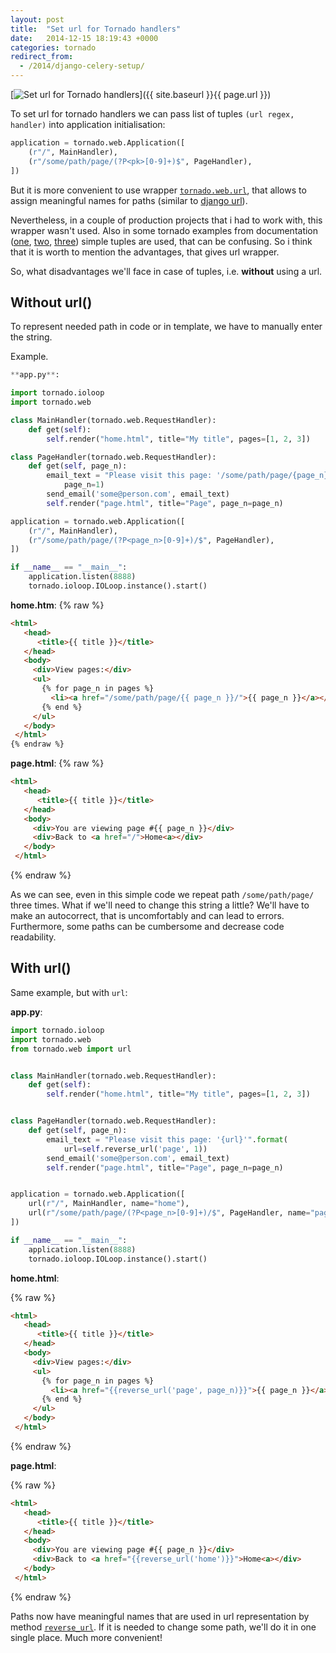 ```yaml
---
layout: post
title:  "Set url for Tornado handlers"
date:   2014-12-15 18:19:43 +0000
categories: tornado
redirect_from:
  - /2014/django-celery-setup/
---
```


[![Set url for Tornado handlers](https://img-fotki.yandex.ru/get/17846/85893628.c66/0_1644bf_5c58d342_L.png "Set url for Tornado handlers")]({{ site.baseurl }}{{ page.url }})


To set url for tornado handlers we can pass list of tuples `(url regex, handler)` into application initialisation:

```python
application = tornado.web.Application([
    (r"/", MainHandler),
    (r"/some/path/page/(?P<pk>[0-9]+)$", PageHandler),
])
```

But it is more convenient to use wrapper [`tornado.web.url`](http://www.tornadoweb.org/en/stable/web.html?highlight=url#tornado.web.URLSpec), that allows to assign meaningful names for paths (similar to [django url](https://docs.djangoproject.com/en/dev/ref/urls/#django.conf.urls.url)).

<!--more-->


Nevertheless, in a couple of production projects that i had to work with, this wrapper wasn't used. Also in some tornado examples from documentation ([one](http://www.tornadoweb.org/en/stable/index.html#hello-world), [two](http://www.tornadoweb.org/en/stable/guide/templates.html#ui-modules), [three](http://www.tornadoweb.org/en/stable/guide/security.html#cookies-and-secure-cookies)) simple tuples are used, that can be confusing. So i think that it is worth to mention the advantages, that gives url wrapper.

So, what disadvantages we'll face in case of tuples, i.e. **without** using a url.

## Without url()

To represent needed path in code or in template, we have to manually enter the string.

Example.

```python
**app.py**:

import tornado.ioloop
import tornado.web

class MainHandler(tornado.web.RequestHandler):
    def get(self):
        self.render("home.html", title="My title", pages=[1, 2, 3])

class PageHandler(tornado.web.RequestHandler):
    def get(self, page_n):
        email_text = "Please visit this page: '/some/path/page/{page_n}/'".format(
            page_n=1)
        send_email('some@person.com', email_text)
        self.render("page.html", title="Page", page_n=page_n)

application = tornado.web.Application([
    (r"/", MainHandler),
    (r"/some/path/page/(?P<page_n>[0-9]+)/$", PageHandler),
])

if __name__ == "__main__":
    application.listen(8888)
    tornado.ioloop.IOLoop.instance().start()
```

**home.htm**:
{% raw %}
```html
<html>
   <head>
      <title>{{ title }}</title>
   </head>
   <body>
     <div>View pages:</div>
     <ul>
       {% for page_n in pages %}
         <li><a href="/some/path/page/{{ page_n }}/">{{ page_n }}</a></li>
       {% end %}
     </ul>
   </body>
 </html>
{% endraw %}
```

**page.html**:
{% raw %}
```html
<html>
   <head>
      <title>{{ title }}</title>
   </head>
   <body>
     <div>You are viewing page #{{ page_n }}</div>
     <div>Back to <a href="/">Home<a></div>
   </body>
 </html>
```
{% endraw %}

As we can see, even in this simple code we repeat path `/some/path/page/` three times. What if we'll need to change this string a little? We'll have to make an autocorrect, that is uncomfortably and can lead to errors. Furthermore, some paths can be cumbersome and decrease code readability.

## With url()

Same example, but with `url`:

**app.py**:

```python
import tornado.ioloop
import tornado.web
from tornado.web import url


class MainHandler(tornado.web.RequestHandler):
    def get(self):
        self.render("home.html", title="My title", pages=[1, 2, 3])


class PageHandler(tornado.web.RequestHandler):
    def get(self, page_n):
        email_text = "Please visit this page: '{url}'".format(
            url=self.reverse_url('page', 1))
        send_email('some@person.com', email_text)
        self.render("page.html", title="Page", page_n=page_n)


application = tornado.web.Application([
    url(r"/", MainHandler, name="home"),
    url(r"/some/path/page/(?P<page_n>[0-9]+)/$", PageHandler, name="page"),
])

if __name__ == "__main__":
    application.listen(8888)
    tornado.ioloop.IOLoop.instance().start()
```

**home.html**:

{% raw %}
```html
<html>
   <head>
      <title>{{ title }}</title>
   </head>
   <body>
     <div>View pages:</div>
     <ul>
       {% for page_n in pages %}
         <li><a href="{{reverse_url('page', page_n)}}">{{ page_n }}</a></li>
       {% end %}
     </ul>
   </body>
 </html>
```
{% endraw %}

**page.html**:

{% raw %}
```html
<html>
   <head>
      <title>{{ title }}</title>
   </head>
   <body>
     <div>You are viewing page #{{ page_n }}</div>
     <div>Back to <a href="{{reverse_url('home')}}">Home<a></div>
   </body>
 </html>
```
{% endraw %}

Paths now have meaningful names that are used in url representation by method [`reverse_url`](http://www.tornadoweb.org/en/stable/web.html?highlight=url#tornado.web.Application.reverse_url). If it is needed to change some path, we'll do it in one single place. Much more convenient!
